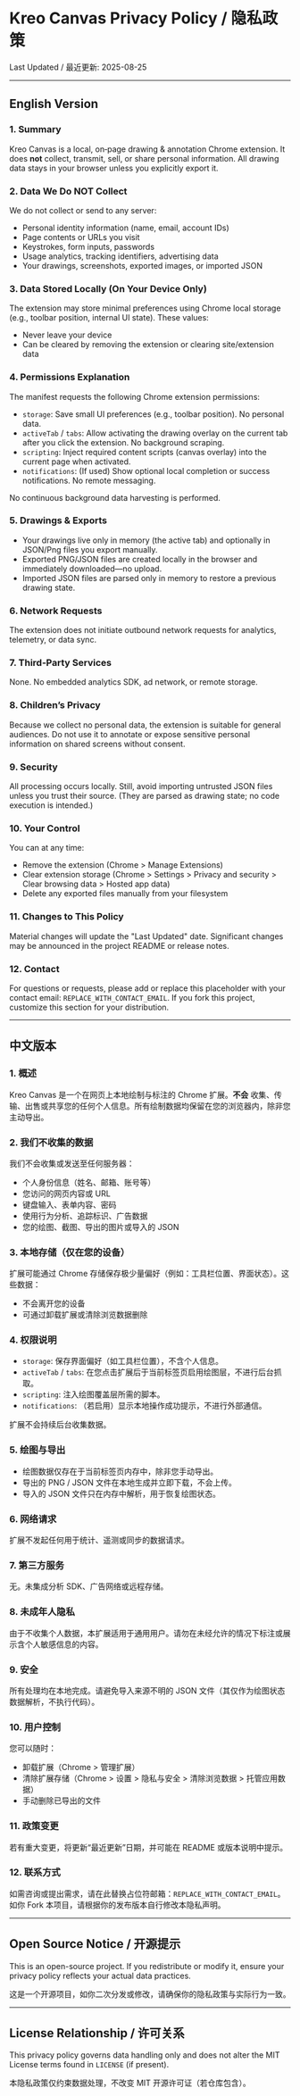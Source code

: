 # Kreo Canvas Privacy Policy / 隐私政策

Last Updated / 最近更新: 2025-08-25

---
## English Version

### 1. Summary
Kreo Canvas is a local, on‑page drawing & annotation Chrome extension. It does **not** collect, transmit, sell, or share personal information. All drawing data stays in your browser unless you explicitly export it.

### 2. Data We Do NOT Collect
We do not collect or send to any server:
- Personal identity information (name, email, account IDs)
- Page contents or URLs you visit
- Keystrokes, form inputs, passwords
- Usage analytics, tracking identifiers, advertising data
- Your drawings, screenshots, exported images, or imported JSON

### 3. Data Stored Locally (On Your Device Only)
The extension may store minimal preferences using Chrome local storage (e.g., toolbar position, internal UI state). These values:
- Never leave your device
- Can be cleared by removing the extension or clearing site/extension data

### 4. Permissions Explanation
The manifest requests the following Chrome extension permissions:
- `storage`: Save small UI preferences (e.g., toolbar position). No personal data.
- `activeTab` / `tabs`: Allow activating the drawing overlay on the current tab after you click the extension. No background scraping.
- `scripting`: Inject required content scripts (canvas overlay) into the current page when activated.
- `notifications`: (If used) Show optional local completion or success notifications. No remote messaging.

No continuous background data harvesting is performed.

### 5. Drawings & Exports
- Your drawings live only in memory (the active tab) and optionally in JSON/Png files you export manually.
- Exported PNG/JSON files are created locally in the browser and immediately downloaded—no upload.
- Imported JSON files are parsed only in memory to restore a previous drawing state.

### 6. Network Requests
The extension does not initiate outbound network requests for analytics, telemetry, or data sync.

### 7. Third‑Party Services
None. No embedded analytics SDK, ad network, or remote storage.

### 8. Children’s Privacy
Because we collect no personal data, the extension is suitable for general audiences. Do not use it to annotate or expose sensitive personal information on shared screens without consent.

### 9. Security
All processing occurs locally. Still, avoid importing untrusted JSON files unless you trust their source. (They are parsed as drawing state; no code execution is intended.)

### 10. Your Control
You can at any time:
- Remove the extension (Chrome > Manage Extensions)
- Clear extension storage (Chrome > Settings > Privacy and security > Clear browsing data > Hosted app data)
- Delete any exported files manually from your filesystem

### 11. Changes to This Policy
Material changes will update the "Last Updated" date. Significant changes may be announced in the project README or release notes.

### 12. Contact
For questions or requests, please add or replace this placeholder with your contact email: `REPLACE_WITH_CONTACT_EMAIL`.
If you fork this project, customize this section for your distribution.

---
## 中文版本

### 1. 概述
Kreo Canvas 是一个在网页上本地绘制与标注的 Chrome 扩展。**不会** 收集、传输、出售或共享您的任何个人信息。所有绘制数据均保留在您的浏览器内，除非您主动导出。

### 2. 我们不收集的数据
我们不会收集或发送至任何服务器：
- 个人身份信息（姓名、邮箱、账号等）
- 您访问的网页内容或 URL
- 键盘输入、表单内容、密码
- 使用行为分析、追踪标识、广告数据
- 您的绘图、截图、导出的图片或导入的 JSON

### 3. 本地存储（仅在您的设备）
扩展可能通过 Chrome 存储保存极少量偏好（例如：工具栏位置、界面状态）。这些数据：
- 不会离开您的设备
- 可通过卸载扩展或清除浏览数据删除

### 4. 权限说明
- `storage`: 保存界面偏好（如工具栏位置），不含个人信息。
- `activeTab` / `tabs`: 在您点击扩展后于当前标签页启用绘图层，不进行后台抓取。
- `scripting`: 注入绘图覆盖层所需的脚本。
- `notifications`: （若启用）显示本地操作成功提示，不进行外部通信。

扩展不会持续后台收集数据。

### 5. 绘图与导出
- 绘图数据仅存在于当前标签页内存中，除非您手动导出。
- 导出的 PNG / JSON 文件在本地生成并立即下载，不会上传。
- 导入的 JSON 文件只在内存中解析，用于恢复绘图状态。

### 6. 网络请求
扩展不发起任何用于统计、遥测或同步的数据请求。

### 7. 第三方服务
无。未集成分析 SDK、广告网络或远程存储。

### 8. 未成年人隐私
由于不收集个人数据，本扩展适用于通用用户。请勿在未经允许的情况下标注或展示含个人敏感信息的内容。

### 9. 安全
所有处理均在本地完成。请避免导入来源不明的 JSON 文件（其仅作为绘图状态数据解析，不执行代码）。

### 10. 用户控制
您可以随时：
- 卸载扩展（Chrome > 管理扩展）
- 清除扩展存储（Chrome > 设置 > 隐私与安全 > 清除浏览数据 > 托管应用数据）
- 手动删除已导出的文件

### 11. 政策变更
若有重大变更，将更新“最近更新”日期，并可能在 README 或版本说明中提示。

### 12. 联系方式
如需咨询或提出需求，请在此替换占位符邮箱：`REPLACE_WITH_CONTACT_EMAIL`。
如你 Fork 本项目，请根据你的发布版本自行修改本隐私声明。

---
## Open Source Notice / 开源提示
This is an open-source project. If you redistribute or modify it, ensure your privacy policy reflects your actual data practices.

这是一个开源项目，如你二次分发或修改，请确保你的隐私政策与实际行为一致。

---
## License Relationship / 许可关系
This privacy policy governs data handling only and does not alter the MIT License terms found in `LICENSE` (if present).

本隐私政策仅约束数据处理，不改变 MIT 开源许可证（若仓库包含）。


